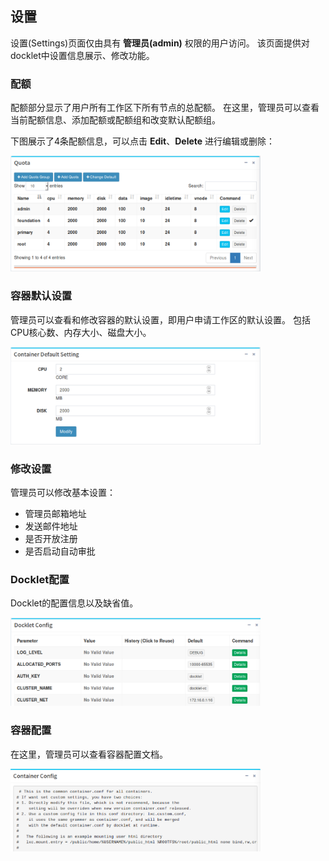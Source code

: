 ## 设置 ##

设置(Settings)页面仅由具有 **管理员(admin)** 权限的用户访问。
该页面提供对docklet中设置信息展示、修改功能。

### 配额 ###

配额部分显示了用户所有工作区下所有节点的总配额。
在这里，管理员可以查看当前配额信息、添加配额或配额组和改变默认配额组。

下图展示了4条配额信息，可以点击 **Edit**、**Delete** 进行编辑或删除：

<img src="../images/setting-quota.png" width="400" alt="user activating">

### 容器默认设置 ###

管理员可以查看和修改容器的默认设置，即用户申请工作区的默认设置。
包括CPU核心数、内存大小、磁盘大小。

<img src="../images/setting-container.png" width="400" alt="user activating">

### 修改设置 ###

管理员可以修改基本设置：

- 管理员邮箱地址
- 发送邮件地址
- 是否开放注册
- 是否启动自动审批

### Docklet配置 ###

Docklet的配置信息以及缺省值。

<img src="../images/setting-dockletfig.png" width="400" alt="user activating">

### 容器配置 ###

在这里，管理员可以查看容器配置文档。

<img src="../images/setting-containerfig.png" width="400" alt="user activating">